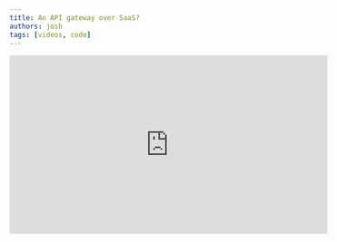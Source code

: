 ```yaml
---
title: An API gateway over SaaS?
authors: josh
tags: [videos, code]
---
```


<iframe width="560" height="315" src="https://www.youtube-nocookie.com/embed/6hvkH-hB384" title="YouTube video player" frameborder="0" allow="accelerometer; autoplay; clipboard-write; encrypted-media; gyroscope; picture-in-picture" allowfullscreen></iframe>
